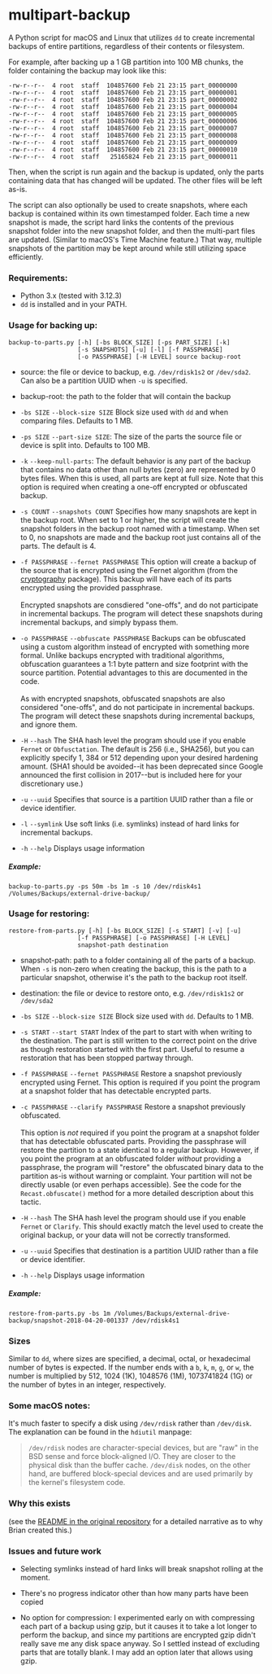 # multipart-backup

A Python script for macOS and Linux that utilizes `dd` to create incremental backups of entire partitions, regardless of their contents or filesystem.

For example, after backing up a 1 GB partition into 100 MB chunks, the folder containing the backup may look like this:

    -rw-r--r--  4 root  staff  104857600 Feb 21 23:15 part_00000000
    -rw-r--r--  4 root  staff  104857600 Feb 21 23:15 part_00000001
    -rw-r--r--  4 root  staff  104857600 Feb 21 23:15 part_00000002
    -rw-r--r--  4 root  staff  104857600 Feb 21 23:15 part_00000004
    -rw-r--r--  4 root  staff  104857600 Feb 21 23:15 part_00000005
    -rw-r--r--  4 root  staff  104857600 Feb 21 23:15 part_00000006
    -rw-r--r--  4 root  staff  104857600 Feb 21 23:15 part_00000007
    -rw-r--r--  4 root  staff  104857600 Feb 21 23:15 part_00000008
    -rw-r--r--  4 root  staff  104857600 Feb 21 23:15 part_00000009
    -rw-r--r--  4 root  staff  104857600 Feb 21 23:15 part_00000010
    -rw-r--r--  4 root  staff   25165824 Feb 21 23:15 part_00000011

Then, when the script is run again and the backup is updated, only the parts containing data that has changed will be updated. The other files will be left as-is.

The script can also optionally be used to create snapshots, where each backup is contained within its own timestamped folder. Each time a new snapshot is made, the script hard links the contents of the previous snapshot folder into the new snapshot folder, and then the multi-part files are updated. (Similar to macOS's Time Machine feature.) That way, multiple snapshots of the partition may be kept around while still utilizing space efficiently.

### Requirements:

- Python 3.x (tested with 3.12.3)
- `dd` is installed and in your PATH.

### Usage for backing up:

    backup-to-parts.py [-h] [-bs BLOCK_SIZE] [-ps PART_SIZE] [-k]
                       [-s SNAPSHOTS] [-u] [-l] [-f PASSPHRASE]
                       [-o PASSPHRASE] [-H LEVEL] source backup-root

* source: the file or device to backup, e.g. `/dev/rdisk1s2` or `/dev/sda2`. Can also be a partition UUID when `-u` is specified.

* backup-root: the path to the folder that will contain the backup

* `-bs SIZE` `--block-size SIZE`
Block size used with `dd` and when comparing files. Defaults to 1 MB.

* `-ps SIZE` `--part-size SIZE`:
The size of the parts the source file or device is split into. Defaults to 100 MB.

* `-k` `--keep-null-parts`:
The default behavior is any part of the backup that contains no data other than null bytes (zero) are represented by 0 bytes files. When this is used, all parts are kept at full size.  Note that this option is required when creating a one-off encrypted or obfuscated backup.

* `-s COUNT` `--snapshots COUNT`
Specifies how many snapshots are kept in the backup root. When set to 1 or higher, the script will create the snapshot folders in the backup root named with a timestamp. When set to 0, no snapshots are made and the backup root just contains all of the parts. The default is 4.

* `-f PASSPHRASE` `--fernet PASSPHRASE`
This option will create a backup of the source that is encrypted using the Fernet algorithm (from the [cryptography](https://pypi.org/search/?q=cryptography) package).  This backup will have each of its parts encrypted using the provided passphrase.<br><br>
Encrypted snapshots are consdiered "one-offs", and do not participate in incremental backups.  The program will detect these snapshots during incremental backups, and simply bypass them.

* `-o PASSPHRASE` `--obfuscate PASSPHRASE`
Backups can be obfuscated using a custom algorithm instead of encrypted with something more formal.  Unlike backups encrypted with traditional algorithms, obfuscation guarantees a 1:1 byte pattern and size footprint with the source partition.  Potential advantages to this are documented in the code.<br><br>
As with encrypted snapshots, obfuscated snapshots are also considered "one-offs", and do not participate in incremental backups.  The program will detect these snapshots during incremental backups, and ignore them.

* `-H` `--hash`
The SHA hash level the program should use if you enable `Fernet` or `Obfusctation`.  The default is 256 (i.e., SHA256), but you can explicitly specify 1, 384 or 512 depending upon your desired hardening amount. (SHA1 should be avoided--it has been deprecated since Google announced the first collision in 2017--but is included here for your discretionary use.)

* `-u` `--uuid`
Specifies that source is a partition UUID rather than a file or device identifier.

* `-l` `--symlink`
Use soft links (i.e. symlinks) instead of hard links for incremental backups.

* `-h` `--help`
Displays usage information

##### Example:

    backup-to-parts.py -ps 50m -bs 1m -s 10 /dev/rdisk4s1 /Volumes/Backups/external-drive-backup/

### Usage for restoring:

    restore-from-parts.py [-h] [-bs BLOCK_SIZE] [-s START] [-v] [-u]
                       [-f PASSPHRASE] [-o PASSPHRASE] [-H LEVEL]
                       snapshot-path destination

* snapshot-path: path to a folder containing all of the parts of a backup. When `-s` is non-zero when creating the backup, this is the path to a particular snapshot, otherwise it's the path to the backup root itself.

* destination: the file or device to restore onto, e.g. `/dev/rdisk1s2` or `/dev/sda2`

* `-bs SIZE` `--block-size SIZE`
Block size used with `dd`. Defaults to 1 MB.

* `-s START` `--start START`
Index of the part to start with when writing to the destination. The part is still written to the correct point on the drive as though restoration started with the first part. Useful to resume a restoration that has been stopped partway through.

* `-f PASSPHRASE` `--fernet PASSPHRASE`
Restore a snapshot previously encrypted using Fernet.  This option is required if you point the program at a snapshot folder that has detectable encrypted parts.

* `-c PASSPHRASE` `--clarify PASSPHRASE`
Restore a snapshot previously obfuscated.<br><br>
This option is _not_ required if you point the program at a snapshot folder that has detectable obfuscated parts.  Providing the passphrase will restore the partition to a state identical to a regular backup.  However, if you point the program at an obfuscated folder _without_ providing a passphrase, the program will "restore" the obfuscated binary data to the partition as-is without warning or complaint.  Your partition will not be directly usable (or even perhaps accessible).  See the code for the `Recast.obfuscate()` method for a more detailed description about this tactic.

* `-H` `--hash`
The SHA hash level the program should use if you enable `Fernet` or `Clarify`.  This should exactly match the level used to create the original backup, or your data will not be correctly transformed.

* `-u` `--uuid`
Specifies that destination is a partition UUID rather than a file or device identifier.

* `-h` `--help`
Displays usage information

##### Example:

    restore-from-parts.py -bs 1m /Volumes/Backups/external-drive-backup/snapshot-2018-04-20-001337 /dev/rdisk4s1

### Sizes

Similar to `dd`, where sizes are specified, a decimal, octal, or hexadecimal number of bytes is expected.  If the number ends with a `b`, `k`, `m`, `g`, or `w`, the number is multiplied by 512, 1024 (1K), 1048576 (1M), 1073741824 (1G) or the number of bytes in an integer, respectively.

### Some macOS notes:

It's much faster to specify a disk using `/dev/rdisk` rather than `/dev/disk`. The explanation can be found in the `hdiutil` manpage:

> `/dev/rdisk` nodes are character-special devices, but are "raw" in the BSD sense and force block-aligned I/O. They are closer to the physical disk than the buffer cache. `/dev/disk` nodes, on the other hand, are buffered block-special devices and are used primarily by the kernel's filesystem code.

### Why this exists

(see the [README in the original repository](https://github.com/briankendall/multipart-backup) for a detailed narrative as to why Brian created this.)

### Issues and future work

- Selecting symlinks instead of hard links will break snapshot rolling at the moment.

- There's no progress indicator other than how many parts have been copied

- No option for compression: I experimented early on with compressing each part of a backup using gzip, but it causes it to take a lot longer to perform the backup, and since my partitions are encrypted gzip didn't really save me any disk space anyway. So I settled instead of excluding parts that are totally blank. I may add an option later that allows using gzip.
